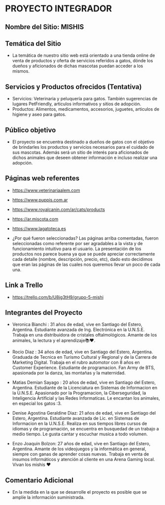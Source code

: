 # PROYECTO INTEGRADOR 
## Nombre del Sitio: MISHIS
## Temática del Sitio 
- La temática de nuestro sitio web está orientado a una tienda online de venta de productos y oferta de servicios referidos a gatos, dónde los dueños y aficionados de dichas mascotas puedan acceder a los mismos. 
## Servicios y Productos ofrecidos (Tentativa)
- Servicios: Veterinaria y peluquería para gatos. También sugerencias de lugares PetFriendly, articulos informativos y sitios de adopción.
- Productos: Alimentos, medicamentos, accesorios, juguetes, articulos de higiene y aseo para gatos.
## Público objetivo 
- El proyecto se encuentra destinado a dueños de gatos con el objetivo de brindarles los productos y servicios necesarios para el cuidado de sus mascotas. Además será un sitio de interés para aficionados de dichos animales que deseen obtener información e incluso realizar una adopción.
## Páginas web referentes
- https://www.veterinariaalem.com
- https://www.puppis.com.ar
- https://www.royalcanin.com/ar/cats/products
- https://ar.miscota.com
- https://www.lagatoteca.es

- ¿Por qué fueron seleccionadas? 
Las páginas arriba comentadas, fueron seleccionadas como referente por ser agradables a la vista y de funcionamiento intuitivo para el usuario. La presentación de los productos nos parece buena ya que se puede apreciar correctamente cada detalle (nombre, descripción, precio, etc), dado esto decidimos que eran las páginas de las cuales nos queremos llevar un poco de cada una.
## Link a Trello
- https://trello.com/b/U8jg3tH9/grupo-5-mishi
## Integrantes del Proyecto 
- Veronica Bianchi : 31 años de edad, vive en Santiago del Estero, Argentina. Estudiante avanzada de Ing. Electrónica en la U.N.S.E. Trabaja en una distribuidora de cristales oftalmológicos. Amante de los animales, la lectura y el aprendizaje📚❤.

- Rocio Diaz : 34 años de edad, vive en Santiago del Estero, Argentina. Graduada de Tecnica en Turismo Cultural y Regional y de la Carrera de Marketing Digital. Trabaja en el rubro automotor con 8 años en Customer Experience. Estudiante de programacion. Fan Army de BTS, apasionada por la danza, las montañas y la maternidad. 

- Matias Demian Sayago : 20 años de edad, vive en Santiago del Estero, Argentina. Estudiante de la Licenciatura en Sistemas de Informacion en la U.N.S.E. Apasionado por la Programacion, la Ciberseguridad, la Inteligencia Artificial y las Redes Informaticas. Le encantan los animales, en especial los gatos :3.

- Denise Agostina Geraldine Diaz: 21 años de edad, vive en Santiago del Estero, Argentina. Estudiante avanzada de Lic. en Sistemas de Informacion en la U.N.S.E. Realiza en sus tiempos libres cursos de idiomas y de programación, se encuentra en busquedad de un trabajo a medio tiempo. Le gusta cantar y escuchar musica a todo volumen.

- Enzo Joaquin Bolzon: 27 años de edad, vive en Santiago del Estero, Argentina. Amante de los videojuegos y la informática en general, siempre con ganas de aprender cosas nuevas. Trabaja en venta de insumos informáticos y atención al cliente en una Arena Gaming local. Vivan los mishis ♥

## Comentario Adicional
- En la medida en la que se desarrolle el proyecto es posible que se 	amplíe la información suministrada. 
